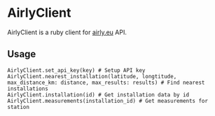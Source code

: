 # AirlyClient

AirlyClient is a ruby client for [airly.eu](https://airly.eu/) API.

## Usage

```
AirlyClient.set_api_key(key) # Setup API key
AirlyClient.nearest_installation(latitude, longtitude, max_distance_km: distance, max_results: results) # Find nearest installations
AirlyClient.installation(id) # Get installation data by id
AirlyClient.measurements(installation_id) # Get measurements for station
```